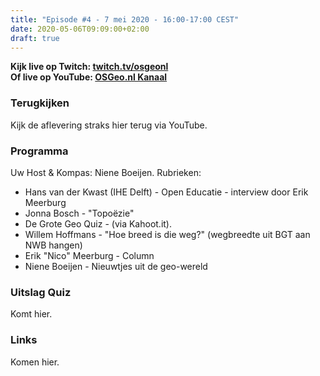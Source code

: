 ```yaml
---
title: "Episode #4 - 7 mei 2020 - 16:00-17:00 CEST"
date: 2020-05-06T09:09:00+02:00
draft: true
---
```


__Kijk live op Twitch: [twitch.tv/osgeonl](https://twitch.tv/osgeonl)__  
__Of live op YouTube: [OSGeo.nl Kanaal](https://www.youtube.com/channel/UCvSAN6ur4RoGUqxtvmgsb8g)__

### Terugkijken
Kijk de aflevering straks hier terug via YouTube.

### Programma

Uw Host & Kompas: Niene Boeijen. Rubrieken:

* Hans van der Kwast (IHE Delft) - Open Educatie - interview door Erik Meerburg
* Jonna Bosch - "Topoëzie"
* De Grote Geo Quiz - (via Kahoot.it).
* Willem Hoffmans - "Hoe breed is die weg?" (wegbreedte uit BGT aan NWB hangen)
* Erik "Nico" Meerburg - Column
* Niene Boeijen - Nieuwtjes uit de geo-wereld

### Uitslag Quiz

Komt hier.

### Links

Komen hier.
				